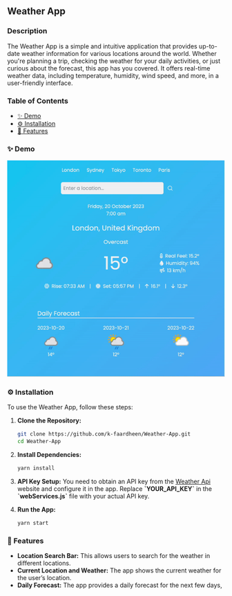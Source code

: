 ## Weather App

### Description

The Weather App is a simple and intuitive application that provides up-to-date weather information for various locations around the world. Whether you're planning a trip, checking the weather for your daily activities, or just curious about the forecast, this app has you covered. It offers real-time weather data, including temperature, humidity, wind speed, and more, in a user-friendly interface.

### Table of Contents

- [✨ Demo](#demo)
- [⚙️ Installation](#installation)
- [🤘 Features](#features)

### ✨ Demo

![Weather App Demo](assets/demo.gif)

### ⚙️ Installation

To use the Weather App, follow these steps:

1. **Clone the Repository:**

   ```bash
   git clone https://github.com/k-faardheen/Weather-App.git
   cd Weather-App

   ```

2. **Install Dependencies:**

   ```bash
   yarn install

   ```

3. **API Key Setup:**
   You need to obtain an API key from the [Weather Api](https://www.weatherapi.com/) website and configure it in the app. Replace **\`YOUR_API_KEY\`** in the **\`webServices.js\`** file with your actual API key.
4. **Run the App:**
   ```bash
   yarn start
   ```

### 🤘 Features

- **Location Search Bar:** This allows users to search for the weather in different locations.
- **Current Location and Weather:** The app shows the current weather for the user’s location.
- **Daily Forecast:** The app provides a daily forecast for the next few days,
